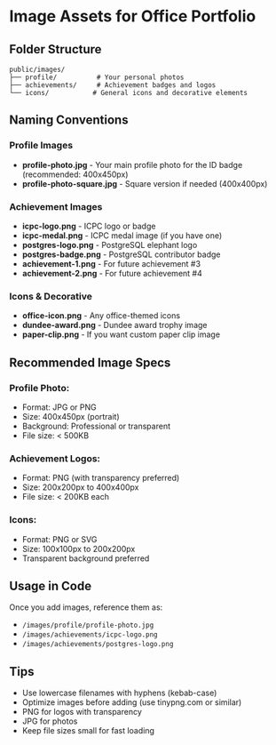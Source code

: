 # Image Assets for Office Portfolio

## Folder Structure
```
public/images/
├── profile/          # Your personal photos
├── achievements/     # Achievement badges and logos
└── icons/           # General icons and decorative elements
```

## Naming Conventions

### Profile Images
- **profile-photo.jpg** - Your main profile photo for the ID badge (recommended: 400x450px)
- **profile-photo-square.jpg** - Square version if needed (400x400px)

### Achievement Images
- **icpc-logo.png** - ICPC logo or badge
- **icpc-medal.png** - ICPC medal image (if you have one)
- **postgres-logo.png** - PostgreSQL elephant logo
- **postgres-badge.png** - PostgreSQL contributor badge
- **achievement-1.png** - For future achievement #3
- **achievement-2.png** - For future achievement #4

### Icons & Decorative
- **office-icon.png** - Any office-themed icons
- **dundee-award.png** - Dundee award trophy image
- **paper-clip.png** - If you want custom paper clip image

## Recommended Image Specs

### Profile Photo:
- Format: JPG or PNG
- Size: 400x450px (portrait)
- Background: Professional or transparent
- File size: < 500KB

### Achievement Logos:
- Format: PNG (with transparency preferred)
- Size: 200x200px to 400x400px
- File size: < 200KB each

### Icons:
- Format: PNG or SVG
- Size: 100x100px to 200x200px
- Transparent background preferred

## Usage in Code
Once you add images, reference them as:
- `/images/profile/profile-photo.jpg`
- `/images/achievements/icpc-logo.png`
- `/images/achievements/postgres-logo.png`

## Tips
- Use lowercase filenames with hyphens (kebab-case)
- Optimize images before adding (use tinypng.com or similar)
- PNG for logos with transparency
- JPG for photos
- Keep file sizes small for fast loading
